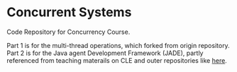 # Concurrent Systems

Code Repository for Concurrency Course.

Part 1 is for the multi-thread operations, which forked from origin repository.  
Part 2 is for the Java agent Development Framework (JADE), partly referenced from teaching materails on CLE and outer repositories like [here](https://github.com/PnPie/Jade-market-simulation).

